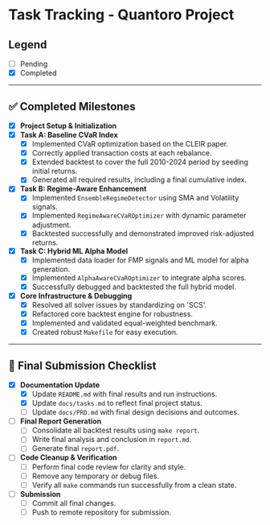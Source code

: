 # Task Tracking - Quantoro Project

## Legend
- [ ] Pending
- [x] Completed

---

## ✅ Completed Milestones

- [x] **Project Setup & Initialization**
- [x] **Task A: Baseline CVaR Index**
  - [x] Implemented CVaR optimization based on the CLEIR paper.
  - [x] Correctly applied transaction costs at each rebalance.
  - [x] Extended backtest to cover the full 2010-2024 period by seeding initial returns.
  - [x] Generated all required results, including a final cumulative index.
- [x] **Task B: Regime-Aware Enhancement**
  - [x] Implemented `EnsembleRegimeDetector` using SMA and Volatility signals.
  - [x] Implemented `RegimeAwareCVaROptimizer` with dynamic parameter adjustment.
  - [x] Backtested successfully and demonstrated improved risk-adjusted returns.
- [x] **Task C: Hybrid ML Alpha Model**
  - [x] Implemented data loader for FMP signals and ML model for alpha generation.
  - [x] Implemented `AlphaAwareCVaROptimizer` to integrate alpha scores.
  - [x] Successfully debugged and backtested the full hybrid model.
- [x] **Core Infrastructure & Debugging**
  - [x] Resolved all solver issues by standardizing on 'SCS'.
  - [x] Refactored core backtest engine for robustness.
  - [x] Implemented and validated equal-weighted benchmark.
  - [x] Created robust `Makefile` for easy execution.

---

## 🚀 Final Submission Checklist

- [x] **Documentation Update**
  - [x] Update `README.md` with final results and run instructions.
  - [x] Update `docs/tasks.md` to reflect final project status.
  - [ ] Update `docs/PRD.md` with final design decisions and outcomes.
- [ ] **Final Report Generation**
  - [ ] Consolidate all backtest results using `make report`.
  - [ ] Write final analysis and conclusion in `report.md`.
  - [ ] Generate final `report.pdf`.
- [ ] **Code Cleanup & Verification**
  - [ ] Perform final code review for clarity and style.
  - [ ] Remove any temporary or debug files.
  - [ ] Verify all `make` commands run successfully from a clean state.
- [ ] **Submission**
  - [ ] Commit all final changes.
  - [ ] Push to remote repository for submission.
